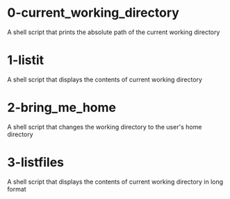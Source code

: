 # 0-current_working_directory
A shell script that prints the absolute path of the current working directory

# 1-listit
A shell script that displays the contents of current working directory

# 2-bring_me_home
A shell script that changes the working directory to the user's home directory

# 3-listfiles
A shell script that displays the contents of current working directory in long format
